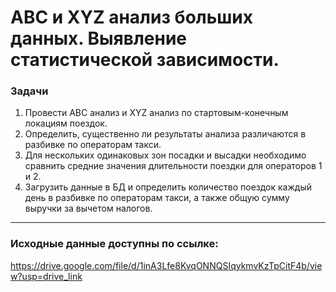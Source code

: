 # ABC и XYZ анализ больших данных. Выявление статистической зависимости.

### Задачи
1. Провести ABC анализ и XYZ анализ по стартовым-конечным локациям поездок.
2. Определить, существенно ли результаты анализа различаются в разбивке по операторам такси.
3. Для нескольких одинаковых зон посадки и высадки необходимо сравнить средние значения длительности поездки для операторов 1 и 2.
4. Загрузить данные в БД и определить количество поездок каждый день в разбивке по операторам такси, а также общую сумму выручки за вычетом налогов.
---
### Исходные данные доступны по ссылке:
https://drive.google.com/file/d/1inA3Lfe8KvqONNQSIqykmvKzTpCitF4b/view?usp=drive_link
